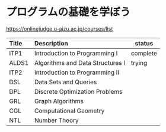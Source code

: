 # プログラムの基礎を学ぼう

https://onlinejudge.u-aizu.ac.jp/courses/list

| Title | Description                      | status   |
| :---- | :------------------------------- | -------- |
| ITP1  | Introduction to Programming I    | complete |
| ALDS1 | Algorithms and Data Structures I | trying   |
| ITP2  | Introduction to Programming II   |          |
| DSL   | Data Sets and Queries            |          |
| DPL   | Discrete Optimization Problems   |          |
| GRL   | Graph Algorithms                 |          |
| CGL   | Computational Geometry           |          |
| NTL   | Number Theory                    |          |
